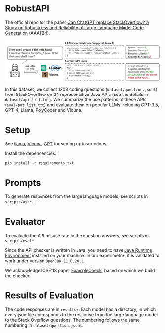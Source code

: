 # RobustAPI

The official repo for the paper [Can ChatGPT replace StackOverflow? A Study on Robustness and Reliability of Large Language Model Code Generation](https://arxiv.org/abs/2308.10335) (AAAI'24). 

![Alt text](image.png)

In this dataset, we collect 1208 coding questions (`dataset/question.jsonl`) from StackOverflow on 24 representative Java APIs (see the details in `dataset/api_list.txt`). We summarize the
use patterns of these APIs (`eval/pat_list.txt`) and evaluate them on popular LLMs including GPT-3.5, GPT-4, Llama, PolyCoder and Vicuna.

# Setup

See [llama](https://github.com/facebookresearch/llama), [Vicuna](https://github.com/vicuna-tools/vicuna-installation-guide), [GPT](https://platform.openai.com/docs/guides/gpt) for setting up instructions.

Install the dependencies:
```
pip install -r requirements.txt
```

# Prompts

To generate responses from the large language models, see scripts in `scripts/ask*`.

# Evaluator
To evaluate the API misuse rate in the question answers, see scripts in `scripts/eval*`

Since the API checker is written in Java, you need to have [Java Runtime Environment](https://ubuntu.com/tutorials/install-jre) installed on your machine. In our experimetns, it is validated to work under version `OpenJDK 11.0.20.1`.

We acknowledge ICSE'18 paper [ExampleCheck](https://tianyi-zhang.github.io/files/icse2018-examplecheck.pdf), based on which we build the checker.

# Results of Evaluation
The code responses are in `results/`. Each model has a directory, in which every json file corresponds to the response from the large language model to the Stack Overflow questions. The numbering follows the same numbering in `dataset/question.jsonl`.

